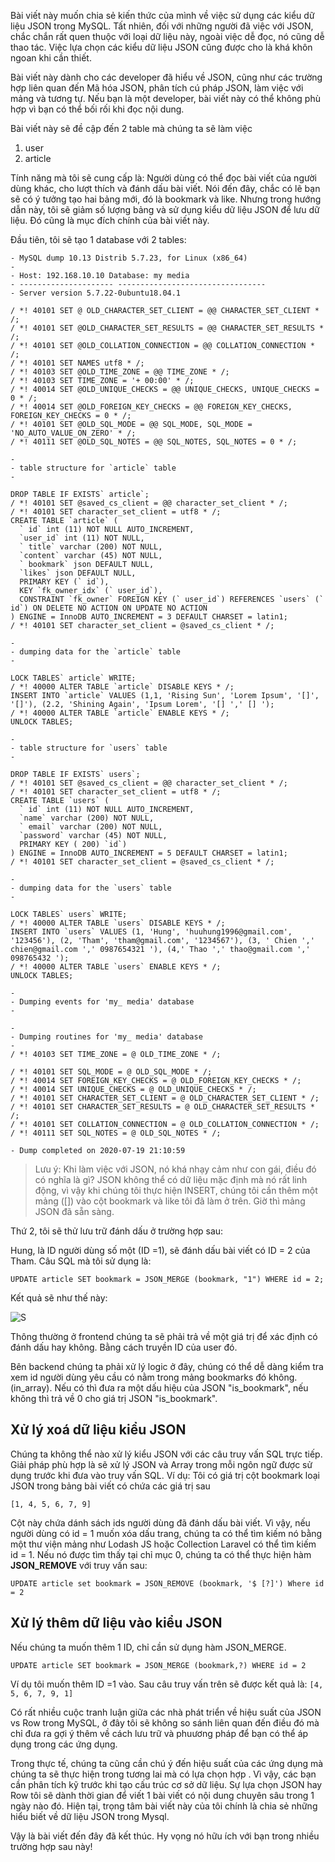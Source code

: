 Bài viết này muốn chia sẻ kiến thức của mình về việc sử dụng các kiểu dữ liệu JSON trong MySQL. 
Tất nhiên, đối với những người đã việc với JSON, chắc chắn rất quen thuộc với loại dữ liệu này, ngoài việc dễ đọc, nó cũng dễ thao tác. 
Việc lựa chọn các kiểu dữ liệu JSON cũng được cho là khá khôn ngoan khi cần thiết. 

Bài viết này dành cho các developer đã hiểu về JSON, cũng như các trường hợp liên quan đến Mã hóa JSON, phân tích cú pháp JSON, làm việc với mảng và tương tự. 
Nếu bạn là một developer, bài viết này có thể không phù hợp vì bạn có thể bối rối khi đọc nội dung.

Bài viết này sẽ đề cập đến 2 table mà chúng ta sẽ làm việc
1. user
2. article

Tính năng mà tôi sẽ cung cấp là: Người dùng có thể đọc bài viết của người dùng khác, cho lượt thích và đánh dấu bài viết.
Nói đến đây, chắc có lẽ bạn sẽ có ý tưởng tạo hai bảng mới, đó là bookmark và like. 
Nhưng trong hướng dẫn này, tôi sẽ giảm số lượng bảng và sử dụng kiểu dữ liệu JSON để lưu dữ liệu. Đó cũng là mục đích chính của bài viết này.

Đầu tiên, tôi sẽ tạo 1 database với 2 tables:

```
- MySQL dump 10.13 Distrib 5.7.23, for Linux (x86_64) 
- 
- Host: 192.168.10.10 Database: my media 
- --------------------- --------------------------------- 
- Server version 5.7.22-0ubuntu18.04.1 

/ *! 40101 SET @ OLD_CHARACTER_SET_CLIENT = @@ CHARACTER_SET_CLIENT * /; 
/ *! 40101 SET @OLD_CHARACTER_SET_RESULTS = @@ CHARACTER_SET_RESULTS * /; 
/ *! 40101 SET @OLD_COLLATION_CONNECTION = @@ COLLATION_CONNECTION * /; 
/ *! 40101 SET NAMES utf8 * /; 
/ *! 40103 SET @OLD_TIME_ZONE = @@ TIME_ZONE * /; 
/ *! 40103 SET TIME_ZONE = '+ 00:00' * /; 
/ *! 40014 SET @OLD_UNIQUE_CHECKS = @@ UNIQUE_CHECKS, UNIQUE_CHECKS = 0 * /; 
/ *! 40014 SET @OLD_FOREIGN_KEY_CHECKS = @@ FOREIGN_KEY_CHECKS, FOREIGN_KEY_CHECKS = 0 * /;
/ *! 40101 SET @OLD_SQL_MODE = @@ SQL_MODE, SQL_MODE = 'NO_AUTO_VALUE_ON_ZERO' * /; 
/ *! 40111 SET @OLD_SQL_NOTES = @@ SQL_NOTES, SQL_NOTES = 0 * /; 

- 
- table structure for `article` table 
- 

DROP TABLE IF EXISTS` article`; 
/ *! 40101 SET @saved_cs_client = @@ character_set_client * /; 
/ *! 40101 SET character_set_client = utf8 * /; 
CREATE TABLE `article` ( 
  ` id` int (11) NOT NULL AUTO_INCREMENT, 
  `user_id` int (11) NOT NULL, 
  ` title` varchar (200) NOT NULL, 
  `content` varchar (45) NOT NULL, 
  ` bookmark` json DEFAULT NULL, 
  `likes` json DEFAULT NULL, 
  PRIMARY KEY (` id`), 
  KEY `fk_owner_idx` (` user_id`),
  CONSTRAINT `fk_owner` FOREIGN KEY (` user_id`) REFERENCES `users` (` id`) ON DELETE NO ACTION ON UPDATE NO ACTION 
) ENGINE = InnoDB AUTO_INCREMENT = 3 DEFAULT CHARSET = latin1; 
/ *! 40101 SET character_set_client = @saved_cs_client * /; 

- 
- dumping data for the `article` table 
- 

LOCK TABLES` article` WRITE; 
/ *! 40000 ALTER TABLE `article` DISABLE KEYS * /; 
INSERT INTO `article` VALUES (1,1, 'Rising Sun', 'Lorem Ipsum', '[]', '[]'), (2.2, 'Shining Again', 'Ipsum Lorem', '[] ',' [] '); 
/ *! 40000 ALTER TABLE `article` ENABLE KEYS * /; 
UNLOCK TABLES; 

- 
- table structure for `users` table 
- 

DROP TABLE IF EXISTS` users`;
/ *! 40101 SET @saved_cs_client = @@ character_set_client * /; 
/ *! 40101 SET character_set_client = utf8 * /; 
CREATE TABLE `users` ( 
  ` id` int (11) NOT NULL AUTO_INCREMENT, 
  `name` varchar (200) NOT NULL, 
  ` email` varchar (200) NOT NULL, 
  `password` varchar (45) NOT NULL, 
  PRIMARY KEY ( 200) `id`) 
) ENGINE = InnoDB AUTO_INCREMENT = 5 DEFAULT CHARSET = latin1; 
/ *! 40101 SET character_set_client = @saved_cs_client * /; 

- 
- dumping data for the `users` table 
- 

LOCK TABLES` users` WRITE; 
/ *! 40000 ALTER TABLE `users` DISABLE KEYS * /;
INSERT INTO `users` VALUES (1, 'Hung', 'huuhung1996@gmail.com', '123456'), (2, 'Tham', 'tham@gmail.com', '1234567'), (3, ' Chien ',' chien@gmail.com ',' 0987654321 '), (4,' Thao ',' thao@gmail.com ',' 098765432 '); 
/ *! 40000 ALTER TABLE `users` ENABLE KEYS * /; 
UNLOCK TABLES; 

- 
- Dumping events for 'my_ media' database 
- 

- 
- Dumping routines for 'my_ media' database 
- 
/ *! 40103 SET TIME_ZONE = @ OLD_TIME_ZONE * /; 

/ *! 40101 SET SQL_MODE = @ OLD_SQL_MODE * /; 
/ *! 40014 SET FOREIGN_KEY_CHECKS = @ OLD_FOREIGN_KEY_CHECKS * /; 
/ *! 40014 SET UNIQUE_CHECKS = @ OLD_UNIQUE_CHECKS * /; 
/ *! 40101 SET CHARACTER_SET_CLIENT = @ OLD_CHARACTER_SET_CLIENT * /; 
/ *! 40101 SET CHARACTER_SET_RESULTS = @ OLD_CHARACTER_SET_RESULTS * /;
/ *! 40101 SET COLLATION_CONNECTION = @ OLD_COLLATION_CONNECTION * /; 
/ *! 40111 SET SQL_NOTES = @ OLD_SQL_NOTES * /; 

- Dump completed on 2020-07-19 21:10:59
```

>  Lưu ý: Khi làm việc với JSON, nó khá nhạy cảm như con gái, điều đó có nghĩa là gì? JSON không thể có dữ liệu mặc định mà nó rất linh động, vì vậy khi chúng tôi thực hiện INSERT, chúng tôi cần thêm một mảng ([]) vào cột bookmark và like tôi đã làm ở trên. Giờ thì mảng JSON đã sẵn sàng.


Thứ 2, tôi sẽ thử lưu trữ đánh dấu ở trường hợp sau:

Hung, là ID người dùng số một (ID =1), sẽ đánh dấu bài viết có ID = 2 của Tham.
Câu SQL mà tôi sử dụng là:
```
UPDATE article SET bookmark = JSON_MERGE (bookmark, "1") WHERE id = 2;
```

Kết quả sẽ như thế này:

![S](https://i.imgur.com/QXrcU8C.png)

Thông thường ở frontend chúng ta sẽ phải trả về một giá trị để xác định có đánh dấu hay không. Bằng cách truyền ID của user đó.

Bên backend chúng ta phải xử lý logic ở đây, chúng có thể dễ dàng kiểm tra xem id người dùng yêu cầu có nằm trong mảng bookmarks đó không. (in_array). Nếu có thì đưa ra một dấu hiệu của JSON "is_bookmark", nếu không thì trả về 0 cho giá trị JSON "is_bookmark".

## Xử lý xoá dữ liệu kiểu JSON

Chúng ta không thể nào xử lý kiểu JSON với các câu truy vấn SQL trực tiếp. 
Giải pháp phù hợp là sẽ xử lý JSON và Array trong mỗi ngôn ngữ được sử dụng trước khi đưa vào truy vấn SQL.
Ví dụ: Tôi có giá trị cột bookmark loại JSON trong bảng bài viết có chứa các giá trị sau

``` [1, 4, 5, 6, 7, 9] ```

Cột này chứa dánh sách ids người dùng đã đánh dấu bài viết. Vì vậy, nếu người dùng có id = 1 muốn xóa dấu trang, chúng ta có thể tìm kiếm nó bằng một thư viện mảng như Lodash JS hoặc Collection Laravel có thể tìm kiếm id = 1. Nếu nó được tìm thấy tại chỉ mục 0, chúng ta có thể thực hiện hàm **JSON_REMOVE** với truy vấn sau:

```UPDATE article set bookmark = JSON_REMOVE (bookmark, '$ [?]') Where id = 2 ```

## Xử lý thêm dữ liệu vào kiểu JSON

Nếu chúng ta muốn thêm 1 ID, chỉ cần sử dụng hàm JSON_MERGE.

```UPDATE article SET bookmark = JSON_MERGE (bookmark,?) WHERE id = 2```

Ví dụ tôi muốn thêm ID =1 vào. Sau câu truy vấn trên sẽ được kết quả là:
```[4, 5, 6, 7, 9, 1]```

Có rất nhiều cuộc tranh luận giữa các nhà phát triển về hiệu suất của JSON vs Row trong MySQL, ở đây tôi sẽ không so sánh liên quan đến điều đó mà chỉ đưa ra gợi ý thêm về cách lưu trữ và phuương pháp để bạn có thể áp dụng trong các ứng dụng.

Trong thực tế, chúng ta cũng cần chú ý đến hiệu suất của các ứng dụng mà chúng ta sẽ thực hiện trong tương lai mà có lựa chọn hợp . Vì vậy, các bạn cần phân tích kỹ trước khi tạo cấu trúc cơ sở dữ liệu. Sự lựa chọn JSON hay Row tôi sẽ dành thời gian để viết 1 bài viết có nội dung chuyên sâu trong 1 ngày nào đó. Hiện tại, trọng tâm bài viết này của tôi chính là chia sẻ những hiểu biết về dữ liệu JSON trong Mysql.

Vậy là bài viết đến đây đã kết thúc. Hy vọng nó hữu ích với bạn trong nhiều trường hợp sau này!
